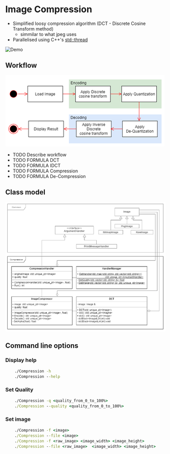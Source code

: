 # Image Compression

- Simplified loosy compression algorithm (DCT - Discrete Cosine Transform method)
    - simmilar to what jpeg uses
- Parallelised using C++'s [std::thread](https://en.cppreference.com/w/cpp/thread/thread)

![Demo](media/Demo.png)

## Workflow
![Demo](media/CompressionWorkflow.png)

- TODO Describe workflow
- TODO FORMULA DCT
- TODO FORMULA IDCT
- TODO FORMULA Compression
- TODO FORMULA De-Compression

## Class model
![Demo](media/CompressionClass.png)

## Command line options
### Display help
```cmd
    ./Compression -h
    ./Compression --help
```
### Set Quality
```cmd
    ./Compression -q <quality_from_0_to_100%>
    ./Compression --quality <quality_from_0_to_100%>
```
### Set image
```cmd
    ./Compression -f <image>
    ./Compression --file <image>
    ./Compression -f <raw_image> <image_width> <image_height>
    ./Compression --file <raw_image>  <image_width> <image_height>
```